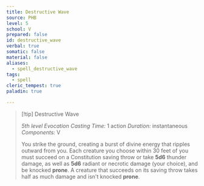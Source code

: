 ```yaml
---
title: Destructive Wave
source: PHB
level: 5
school: V
prepared: false
id: destructive_wave
verbal: true
somatic: false
material: false
aliases:
  - spell_destructive_wave
tags:
  - spell
cleric_tempest: true
paladin: true

---
```

>[!tip] Destructive Wave
>
> *5th level Evocation*
> *Casting Time:* 1 action
> *Duration:* instantaneous
> *Components:* V
>
>You strike the ground, creating a burst of divine energy that ripples outward from you. Each creature you choose within 30 feet of you must succeed on a Constitution saving throw or take **5d6** thunder damage, as well as **5d6** radiant or necrotic damage (your choice), and be knocked **prone**. A creature that succeeds on its saving throw takes half as much damage and isn't knocked **prone**.
>

